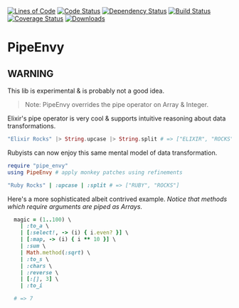 [![Lines of Code](http://img.shields.io/badge/lines_of_code-38-brightgreen.svg?style=flat)](http://blog.codinghorror.com/the-best-code-is-no-code-at-all/)
[![Code Status](http://img.shields.io/codeclimate/github/hopsoft/pipe_envy.svg?style=flat)](https://codeclimate.com/github/hopsoft/pipe_envy)
[![Dependency Status](http://img.shields.io/gemnasium/hopsoft/pipe_envy.svg?style=flat)](https://gemnasium.com/hopsoft/pipe_envy)
[![Build Status](http://img.shields.io/travis/hopsoft/pipe_envy.svg?style=flat)](https://travis-ci.org/hopsoft/pipe_envy)
[![Coverage Status](https://img.shields.io/coveralls/hopsoft/pipe_envy.svg?style=flat)](https://coveralls.io/r/hopsoft/pipe_envy?branch=master)
[![Downloads](http://img.shields.io/gem/dt/pipe_envy.svg?style=flat)](http://rubygems.org/gems/pipe_envy)

# PipeEnvy

## WARNING

This lib is experimental & is probably not a good idea.

> Note: PipeEnvy overrides the pipe operator on Array & Integer.


Elixir's pipe operator is very cool & supports intuitive reasoning about data transformations.

```elixir
"Elixir Rocks" |> String.upcase |> String.split # => ["ELIXIR", "ROCKS"]
```

Rubyists can now enjoy this same mental model of data transformation.

```ruby
require "pipe_envy"
using PipeEnvy # apply monkey patches using refinements

"Ruby Rocks" | :upcase | :split # => ["RUBY", "ROCKS"]
```

Here's a more sophisticated albeit contrived example.
*Notice that methods which require arguments are piped as Arrays.*

```ruby
  magic = (1..100) \
    | :to_a \
    | [:select!, -> (i) { i.even? }] \
    | [:map, -> (i) { i ** 10 }] \
    | :sum \
    | Math.method(:sqrt) \
    | :to_s \
    | :chars \
    | :reverse \
    | [:[], 3] \
    | :to_i

  # => 7
```
